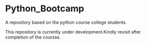 # Python_Bootcamp
A  repository based on the python course college students.

This repository is currently under development.Kindly revisit after completion of the coursse. 

